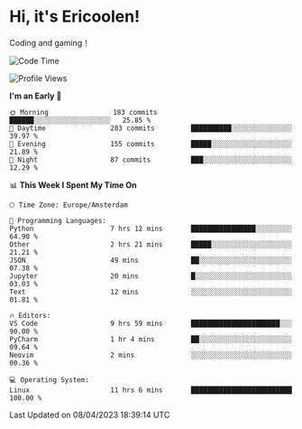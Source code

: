 # Hi, it's Ericoolen!
Coding and gaming！

<!--START_SECTION:waka-->
![Code Time](http://img.shields.io/badge/Code%20Time-742%20hrs%2033%20mins-blue)

![Profile Views](http://img.shields.io/badge/Profile%20Views-8-blue)

**I'm an Early 🐤** 

```text
🌞 Morning                183 commits         ██████░░░░░░░░░░░░░░░░░░░   25.85 % 
🌆 Daytime                283 commits         ██████████░░░░░░░░░░░░░░░   39.97 % 
🌃 Evening                155 commits         █████░░░░░░░░░░░░░░░░░░░░   21.89 % 
🌙 Night                  87 commits          ███░░░░░░░░░░░░░░░░░░░░░░   12.29 % 
```


📊 **This Week I Spent My Time On** 

```text
🕑︎ Time Zone: Europe/Amsterdam

💬 Programming Languages: 
Python                   7 hrs 12 mins       ████████████████░░░░░░░░░   64.90 % 
Other                    2 hrs 21 mins       █████░░░░░░░░░░░░░░░░░░░░   21.21 % 
JSON                     49 mins             ██░░░░░░░░░░░░░░░░░░░░░░░   07.38 % 
Jupyter                  20 mins             █░░░░░░░░░░░░░░░░░░░░░░░░   03.03 % 
Text                     12 mins             ░░░░░░░░░░░░░░░░░░░░░░░░░   01.81 % 

🔥 Editors: 
VS Code                  9 hrs 59 mins       ██████████████████████░░░   90.00 % 
PyCharm                  1 hr 4 mins         ██░░░░░░░░░░░░░░░░░░░░░░░   09.64 % 
Neovim                   2 mins              ░░░░░░░░░░░░░░░░░░░░░░░░░   00.36 % 

💻 Operating System: 
Linux                    11 hrs 6 mins       █████████████████████████   100.00 % 
```


 Last Updated on 08/04/2023 18:39:14 UTC
<!--END_SECTION:waka-->

